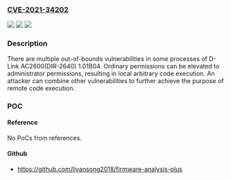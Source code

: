### [CVE-2021-34202](https://cve.mitre.org/cgi-bin/cvename.cgi?name=CVE-2021-34202)
![](https://img.shields.io/static/v1?label=Product&message=n%2Fa&color=blue)
![](https://img.shields.io/static/v1?label=Version&message=n%2Fa&color=blue)
![](https://img.shields.io/static/v1?label=Vulnerability&message=n%2Fa&color=brighgreen)

### Description

There are multiple out-of-bounds vulnerabilities in some processes of D-Link AC2600(DIR-2640) 1.01B04. Ordinary permissions can be elevated to administrator permissions, resulting in local arbitrary code execution. An attacker can combine other vulnerabilities to further achieve the purpose of remote code execution.

### POC

#### Reference
No PoCs from references.

#### Github
- https://github.com/liyansong2018/firmware-analysis-plus

